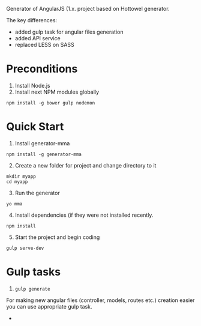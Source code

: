 Generator of AngularJS (1.x. project based on Hottowel generator.

The key differences:
- added gulp task for angular files generation
- added API service
- replaced LESS on SASS

# Preconditions

1. Install Node.js <br />
2. Install next NPM modules globally
```
npm install -g bower gulp nodemon 
```
# Quick Start

1. Install generator-mma
```
npm install -g generator-mma
```
2. Create a new folder for project and change directory to it
``` 
mkdir myapp
cd myapp
```
3. Run the generator 
```
yo mma 
```
4. Install dependencies (if they were not installed recently.
```
npm install
```
5. Start the project and begin coding
```
gulp serve-dev
```

# Gulp tasks

1. ``` gulp generate ```

For making new angular files (controller, models, routes etc.) creation easier you can use appropriate gulp task.

*